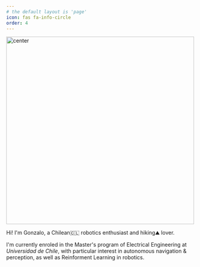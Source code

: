 ```yaml
---
# the default layout is 'page'
icon: fas fa-info-circle
order: 4
---
```


<!-- > Add Markdown syntax content to file `_tabs/about.md`{: .filepath } and it will show up on this page.
{: .prompt-tip } -->

<!-- ![alt text](/assets/img/headers/about.JPG) -->
<img src="/assets/img/headers/about.JPG" alt="center" width="500"/>

Hi! I'm Gonzalo, a Chilean🇨🇱 robotics enthusiast and hiking⛰️ lover.

I'm currently enroled in the Master's program of Electrical Engineering at *Universidad de Chile*, with particular interest in autonomous navigation & perception, as well as Reinforment Learning in robotics.

